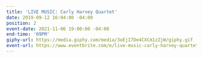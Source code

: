 ```yaml
---
title: 'LIVE MUSIC: Carly Harvey Quartet'
date: 2019-09-12 16:04:00 -04:00
position: 2
event-date: 2021-11-06 19:00:00 -04:00
end-time: '09PM'
giphy-url: https://media.giphy.com/media/3oEjI7De4CXCm1zZjW/giphy.gif
event-url: https://www.eventbrite.com/e/live-music-carly-harvey-quartet-tickets-199977085847
---
```


